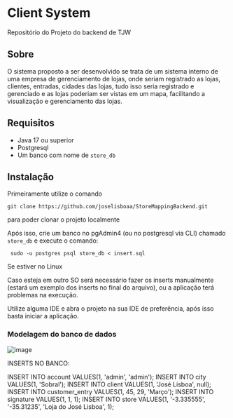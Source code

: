 # Client System
Repositório do Projeto do backend de TJW 

## Sobre
O sistema proposto a ser desenvolvido se trata de um sistema interno de uma empresa de gerenciamento de lojas, onde seriam registrado as lojas, clientes, entradas, cidades das lojas, tudo isso seria registrado e gerenciado e as lojas poderiam ser vistas em um mapa, facilitando a visualização e gerenciamento das lojas.

## Requisitos
- Java 17 ou superior
- Postgresql
- Um banco com nome de ```store_db```

## Instalação
Primeiramente utilize o comando
```
git clone https://github.com/joselisboaa/StoreMappingBackend.git
```
para poder clonar o projeto localmente

Após isso, crie um banco no pgAdmin4 (ou no postgresql via CLI) chamado ```store_db``` e execute o comando:
```
 sudo -u postgres psql store_db < insert.sql
```
Se estiver no Linux

Caso esteja em outro SO será necessário fazer os inserts manualmente (estará um exemplo dos inserts no final do arquivo), ou a aplicação terá problemas na execução.

Utilize alguma IDE e abra o projeto na sua IDE de preferência, após isso basta iniciar a aplicação.

### Modelagem do banco de dados
![image](https://github.com/joselisboaa/StoreMappingBackend/assets/67613937/d77c3b74-5dbc-456c-877a-db9929e17221)


INSERTS NO BANCO:

INSERT INTO account VALUES(1, 'admin', 'admin');
INSERT INTO city VALUES(1, 'Sobral');
INSERT INTO client VALUES(1, 'José Lisboa', null);
INSERT INTO customer_entry VALUES(1, 45, 29, 'Março');
INSERT INTO signature VALUES(1, 1, 1);
INSERT INTO store VALUES(1, '-3.335555', '-35.31235', 'Loja do José Lisboa', 1);
